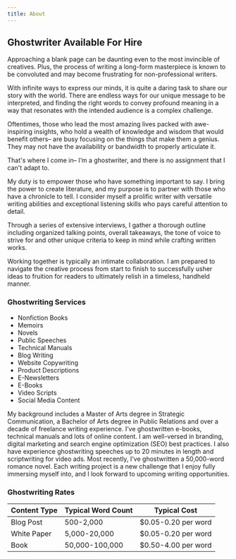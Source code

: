 ```yaml
---
title: About
---
```

## Ghostwriter Available For Hire

Approaching a blank page can be daunting even to the most invincible of creatives. Plus, the process of writing a long-form masterpiece is known to be convoluted and may become frustrating for non-professional writers. 

With infinite ways to express our minds, it is quite a daring task to share our story with the world. There are endless ways for our unique message to be interpreted, and finding the right words to convey profound meaning in a way that resonates with the intended audience is a complex challenge.

Oftentimes, those who lead the most amazing lives packed with awe-inspiring insights, who hold a wealth of knowledge and wisdom that would benefit others– are busy focusing on the things that make them a genius. They may not have the availability or bandwidth to properly articulate it.

That's where I come in– I’m a ghostwriter, and there is no assignment that I can't adapt to. 

My duty is to empower those who have something important to say. I bring the power to create literature, and my purpose is to partner with those who have a chronicle to tell. I consider myself a prolific writer with versatile writing abilities and exceptional listening skills who pays careful attention to detail. 

Through a series of extensive interviews, I gather a thorough outline including organized talking points, overall takeaways, the tone of voice to strive for and other unique criteria to keep in mind while crafting written works. 

Working together is typically an intimate collaboration. I am prepared to navigate the creative process from start to finish to successfully usher ideas to fruition for readers to ultimately relish in a timeless, handheld manner.

### **Ghostwriting Services**

* Nonfiction Books
* Memoirs
* Novels
* Public Speeches
* Technical Manuals
* Blog Writing
* Website Copywriting
* Product Descriptions
* E-Newsletters
* E-Books
* Video Scripts
* Social Media Content

My background includes a Master of Arts degree in Strategic Communication, a Bachelor of Arts degree in Public Relations and over a decade of freelance writing experience. I’ve ghostwritten e-books, technical manuals and lots of online content. I am well-versed in branding, digital marketing and search engine optimization (SEO) best practices. I also have experience ghostwriting speeches up to 20 minutes in length and scriptwriting for video ads. Most recently, I've ghostwritten a 50,000-word romance novel. Each writing project is a new challenge that I enjoy fully immersing myself into, and I look forward to upcoming writing opportunities.

### Ghostwriting Rates

| Content Type | Typical Word Count | Typical Cost        |
| ------------ | ------------------ | ------------------- |
| Blog Post    | 500-2,000          | $0.05-0.20 per word |
| White Paper  | 5,000-20,000       | $0.05-0.20 per word |
| Book         | 50,000-100,000     | $0.50-4.00 per word |